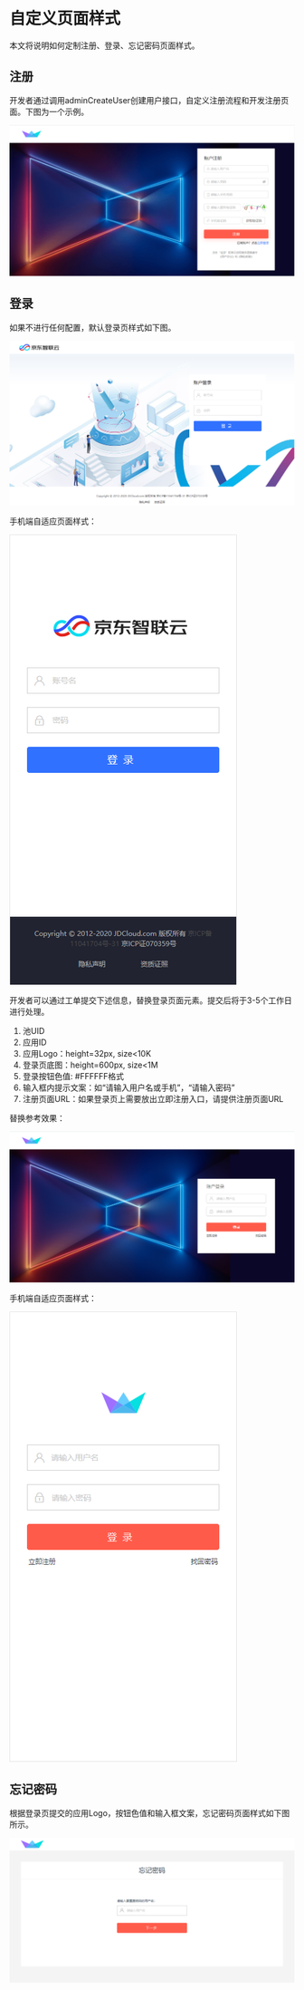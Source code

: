 # 自定义页面样式

本文将说明如何定制注册、登录、忘记密码页面样式。

## 注册

开发者通过调用adminCreateUser创建用户接口，自定义注册流程和开发注册页面。下图为一个示例。

![注册](../../../../image/IAS/Application-Management/9-cust-signup.png)

## 登录

如果不进行任何配置，默认登录页样式如下图。

![默认登录](../../../../image/IAS/Application-Management/5default-login.png)

手机端自适应页面样式：

![默认登录-手机端](../../../../image/IAS/Application-Management/6default-login.png)

开发者可以通过工单提交下述信息，替换登录页面元素。提交后将于3-5个工作日进行处理。
1. 池UID
2. 应用ID
3. 应用Logo：height=32px, size<10K
2. 登录页底图：height=600px, size<1M
3. 登录按钮色值: #FFFFFF格式
4. 输入框内提示文案：如“请输入用户名或手机”，“请输入密码”
5. 注册页面URL：如果登录页上需要放出立即注册入口，请提供注册页面URL

替换参考效果：

![自定义登录](../../../../image/IAS/Application-Management/7-cust-signin.png)

手机端自适应页面样式：

![自定义登录-手机端](../../../../image/IAS/Application-Management/8-cust-signin-s.png)

## 忘记密码

根据登录页提交的应用Logo，按钮色值和输入框文案，忘记密码页面样式如下图所示。

![忘记密码](../../../../image/IAS/Application-Management/10-cust-pwd.png)

